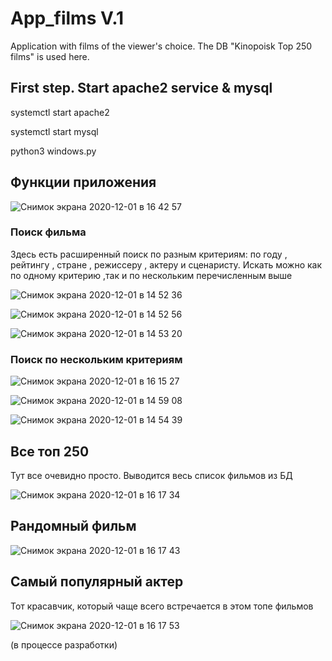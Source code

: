 # App_films V.1
Application with films of the viewer's choice. The DB "Kinopoisk Top 250 films" is used here.


## First step. Start apache2 service & mysql

systemctl start apache2

systemctl start mysql

python3 windows.py

## Функции приложения


![Снимок экрана 2020-12-01 в 16 42 57](https://user-images.githubusercontent.com/61711711/100748364-4bb32300-33f4-11eb-901a-084f68441812.png)


### Поиск фильма
Здесь есть расширенный поиск по разным критериям: 
по году , рейтингу , стране , режиссеру , актеру и сценаристу.
Искать можно как по одному критерию ,так и по нескольким перечисленным выше

![Снимок экрана 2020-12-01 в 14 52 36](https://user-images.githubusercontent.com/61711711/100748438-5ec5f300-33f4-11eb-8122-06f5bd4269f5.png)


![Снимок экрана 2020-12-01 в 14 52 56](https://user-images.githubusercontent.com/61711711/100748520-78ffd100-33f4-11eb-8172-0e662cef3203.png)


![Снимок экрана 2020-12-01 в 14 53 20](https://user-images.githubusercontent.com/61711711/100748535-7dc48500-33f4-11eb-9702-b236bc5a5ec2.png)

### Поиск по нескольким критериям


![Снимок экрана 2020-12-01 в 16 15 27](https://user-images.githubusercontent.com/61711711/100748620-9a60bd00-33f4-11eb-855e-4e034bd76d15.png)


![Снимок экрана 2020-12-01 в 14 59 08](https://user-images.githubusercontent.com/61711711/100748631-9d5bad80-33f4-11eb-8275-2af8484fde3f.png)


![Снимок экрана 2020-12-01 в 14 54 39](https://user-images.githubusercontent.com/61711711/100748648-a0569e00-33f4-11eb-9d74-9b8fa49e6e97.png)


## Все топ 250

Тут все очевидно просто. Выводится весь список фильмов из БД

![Снимок экрана 2020-12-01 в 16 17 34](https://user-images.githubusercontent.com/61711711/100748687-aea4ba00-33f4-11eb-87a8-c9249a5d4d71.png)



## Рандомный фильм

![Снимок экрана 2020-12-01 в 16 17 43](https://user-images.githubusercontent.com/61711711/100748727-bd8b6c80-33f4-11eb-837b-155618718568.png)



## Самый популярный актер

Тот красавчик, который чаще всего встречается в этом топе фильмов

![Снимок экрана 2020-12-01 в 16 17 53](https://user-images.githubusercontent.com/61711711/100748770-d09e3c80-33f4-11eb-89e3-8b4fbab75391.png)


(в процессе разработки)

